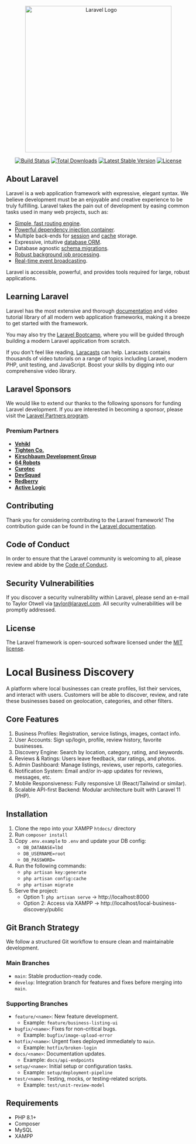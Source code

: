 <p align="center"><a href="https://laravel.com" target="_blank"><img src="https://raw.githubusercontent.com/laravel/art/master/logo-lockup/5%20SVG/2%20CMYK/1%20Full%20Color/laravel-logolockup-cmyk-red.svg" width="400" alt="Laravel Logo"></a></p>

<p align="center">
<a href="https://github.com/laravel/framework/actions"><img src="https://github.com/laravel/framework/workflows/tests/badge.svg" alt="Build Status"></a>
<a href="https://packagist.org/packages/laravel/framework"><img src="https://img.shields.io/packagist/dt/laravel/framework" alt="Total Downloads"></a>
<a href="https://packagist.org/packages/laravel/framework"><img src="https://img.shields.io/packagist/v/laravel/framework" alt="Latest Stable Version"></a>
<a href="https://packagist.org/packages/laravel/framework"><img src="https://img.shields.io/packagist/l/laravel/framework" alt="License"></a>
</p>

## About Laravel

Laravel is a web application framework with expressive, elegant syntax. We believe development must be an enjoyable and creative experience to be truly fulfilling. Laravel takes the pain out of development by easing common tasks used in many web projects, such as:

- [Simple, fast routing engine](https://laravel.com/docs/routing).
- [Powerful dependency injection container](https://laravel.com/docs/container).
- Multiple back-ends for [session](https://laravel.com/docs/session) and [cache](https://laravel.com/docs/cache) storage.
- Expressive, intuitive [database ORM](https://laravel.com/docs/eloquent).
- Database agnostic [schema migrations](https://laravel.com/docs/migrations).
- [Robust background job processing](https://laravel.com/docs/queues).
- [Real-time event broadcasting](https://laravel.com/docs/broadcasting).

Laravel is accessible, powerful, and provides tools required for large, robust applications.

## Learning Laravel

Laravel has the most extensive and thorough [documentation](https://laravel.com/docs) and video tutorial library of all modern web application frameworks, making it a breeze to get started with the framework.

You may also try the [Laravel Bootcamp](https://bootcamp.laravel.com), where you will be guided through building a modern Laravel application from scratch.

If you don't feel like reading, [Laracasts](https://laracasts.com) can help. Laracasts contains thousands of video tutorials on a range of topics including Laravel, modern PHP, unit testing, and JavaScript. Boost your skills by digging into our comprehensive video library.

## Laravel Sponsors

We would like to extend our thanks to the following sponsors for funding Laravel development. If you are interested in becoming a sponsor, please visit the [Laravel Partners program](https://partners.laravel.com).

### Premium Partners

- **[Vehikl](https://vehikl.com)**
- **[Tighten Co.](https://tighten.co)**
- **[Kirschbaum Development Group](https://kirschbaumdevelopment.com)**
- **[64 Robots](https://64robots.com)**
- **[Curotec](https://www.curotec.com/services/technologies/laravel)**
- **[DevSquad](https://devsquad.com/hire-laravel-developers)**
- **[Redberry](https://redberry.international/laravel-development)**
- **[Active Logic](https://activelogic.com)**

## Contributing

Thank you for considering contributing to the Laravel framework! The contribution guide can be found in the [Laravel documentation](https://laravel.com/docs/contributions).

## Code of Conduct

In order to ensure that the Laravel community is welcoming to all, please review and abide by the [Code of Conduct](https://laravel.com/docs/contributions#code-of-conduct).

## Security Vulnerabilities

If you discover a security vulnerability within Laravel, please send an e-mail to Taylor Otwell via [taylor@laravel.com](mailto:taylor@laravel.com). All security vulnerabilities will be promptly addressed.

## License

The Laravel framework is open-sourced software licensed under the [MIT license](https://opensource.org/licenses/MIT).

# Local Business Discovery

A platform where local businesses can create profiles, list their services, and interact with users. Customers will be able to discover, review, and rate these businesses based on geolocation, categories, and other filters.

## Core Features

1. Business Profiles: Registration, service listings, images, contact info.
2. User Accounts: Sign up/login, profile, review history, favorite businesses.
3. Discovery Engine: Search by location, category, rating, and keywords.
4. Reviews & Ratings: Users leave feedback, star ratings, and photos.
5. Admin Dashboard: Manage listings, reviews, user reports, categories.
6. Notification System: Email and/or in-app updates for reviews, messages, etc.
7. Mobile Responsiveness: Fully responsive UI (React/Tailwind or similar).
8. Scalable API-first Backend: Modular architecture built with Laravel 11 (PHP).

## Installation

1. Clone the repo into your XAMPP `htdocs/` directory
2. Run `composer install`
3. Copy `.env.example` to `.env` and update your DB config:
    - `DB_DATABASE=lbd`
    - `DB_USERNAME=root`
    - `DB_PASSWORD=`
4. Run the following commands:
    - `php artisan key:generate`
    - `php artisan config:cache`
    - `php artisan migrate`
5. Serve the project:
    - Option 1: `php artisan serve` → http://localhost:8000  
    - Option 2: Access via XAMPP → http://localhost/local-business-discovery/public

## Git Branch Strategy

We follow a structured Git workflow to ensure clean and maintainable development.

### Main Branches
- `main`: Stable production-ready code.
- `develop`: Integration branch for features and fixes before merging into `main`.

### Supporting Branches
- `feature/<name>`: New feature development.
  - Example: `feature/business-listing-ui`
- `bugfix/<name>`: Fixes for non-critical bugs.
  - Example: `bugfix/image-upload-error`
- `hotfix/<name>`: Urgent fixes deployed immediately to `main`.
  - Example: `hotfix/broken-login`
- `docs/<name>`: Documentation updates.
  - Example: `docs/api-endpoints`
- `setup/<name>`: Initial setup or configuration tasks.
  - Example: `setup/deployment-pipeline`
- `test/<name>`: Testing, mocks, or testing-related scripts.
  - Example: `test/unit-review-model`


## Requirements

- PHP 8.1+
- Composer
- MySQL
- XAMPP
